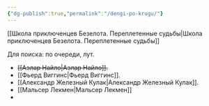```yaml
---
{"dg-publish":true,"permalink":"/dengi-po-krugu/"}
---
```


[[Школа приключенцев Безелота. Переплетенные судьбы\|Школа приключенцев Безелота. Переплетенные судьбы]]

Для поиска: по очереди, лут.

- ~~[[Аэлар Найло\|Аэлар Найло]].~~
- [[Фьерд Виггинс\|Фьерд Виггинс]].
- [[Александр Железный Кулак\|Александр Железный Кулак]].
- [[Мальсер Лекмен\|Мальсер Лекмен]]
- 